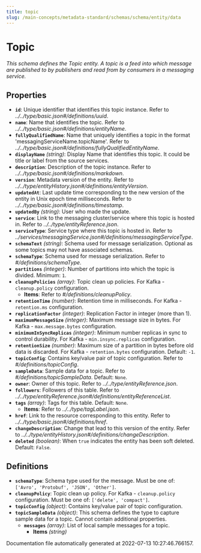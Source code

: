 ```yaml
---
title: topic
slug: /main-concepts/metadata-standard/schemas/schema/entity/data
---
```


# Topic

*This schema defines the Topic entity. A topic is a feed into which message are published to by publishers and read from by consumers in a messaging service.*

## Properties

- **`id`**: Unique identifier that identifies this topic instance. Refer to *../../type/basic.json#/definitions/uuid*.
- **`name`**: Name that identifies the topic. Refer to *../../type/basic.json#/definitions/entityName*.
- **`fullyQualifiedName`**: Name that uniquely identifies a topic in the format 'messagingServiceName.topicName'. Refer to *../../type/basic.json#/definitions/fullyQualifiedEntityName*.
- **`displayName`** *(string)*: Display Name that identifies this topic. It could be title or label from the source services.
- **`description`**: Description of the topic instance. Refer to *../../type/basic.json#/definitions/markdown*.
- **`version`**: Metadata version of the entity. Refer to *../../type/entityHistory.json#/definitions/entityVersion*.
- **`updatedAt`**: Last update time corresponding to the new version of the entity in Unix epoch time milliseconds. Refer to *../../type/basic.json#/definitions/timestamp*.
- **`updatedBy`** *(string)*: User who made the update.
- **`service`**: Link to the messaging cluster/service where this topic is hosted in. Refer to *../../type/entityReference.json*.
- **`serviceType`**: Service type where this topic is hosted in. Refer to *../services/messagingService.json#/definitions/messagingServiceType*.
- **`schemaText`** *(string)*: Schema used for message serialization. Optional as some topics may not have associated schemas.
- **`schemaType`**: Schema used for message serialization. Refer to *#/definitions/schemaType*.
- **`partitions`** *(integer)*: Number of partitions into which the topic is divided. Minimum: `1`.
- **`cleanupPolicies`** *(array)*: Topic clean up policies. For Kafka - `cleanup.policy` configuration.
  - **Items**: Refer to *#/definitions/cleanupPolicy*.
- **`retentionTime`** *(number)*: Retention time in milliseconds. For Kafka - `retention.ms` configuration.
- **`replicationFactor`** *(integer)*: Replication Factor in integer (more than 1).
- **`maximumMessageSize`** *(integer)*: Maximum message size in bytes. For Kafka - `max.message.bytes` configuration.
- **`minimumInSyncReplicas`** *(integer)*: Minimum number replicas in sync to control durability. For Kafka - `min.insync.replicas` configuration.
- **`retentionSize`** *(number)*: Maximum size of a partition in bytes before old data is discarded. For Kafka - `retention.bytes` configuration. Default: `-1`.
- **`topicConfig`**: Contains key/value pair of topic configuration. Refer to *#/definitions/topicConfig*.
- **`sampleData`**: Sample data for a topic. Refer to *#/definitions/topicSampleData*. Default: `None`.
- **`owner`**: Owner of this topic. Refer to *../../type/entityReference.json*.
- **`followers`**: Followers of this table. Refer to *../../type/entityReference.json#/definitions/entityReferenceList*.
- **`tags`** *(array)*: Tags for this table. Default: `None`.
  - **Items**: Refer to *../../type/tagLabel.json*.
- **`href`**: Link to the resource corresponding to this entity. Refer to *../../type/basic.json#/definitions/href*.
- **`changeDescription`**: Change that lead to this version of the entity. Refer to *../../type/entityHistory.json#/definitions/changeDescription*.
- **`deleted`** *(boolean)*: When `true` indicates the entity has been soft deleted. Default: `False`.
## Definitions

- **`schemaType`**: Schema type used for the message. Must be one of: `['Avro', 'Protobuf', 'JSON', 'Other']`.
- **`cleanupPolicy`**: Topic clean up policy. For Kafka - `cleanup.policy` configuration. Must be one of: `['delete', 'compact']`.
- **`topicConfig`** *(object)*: Contains key/value pair of topic configuration.
- **`topicSampleData`** *(object)*: This schema defines the type to capture sample data for a topic. Cannot contain additional properties.
  - **`messages`** *(array)*: List of local sample messages for a topic.
    - **Items** *(string)*


Documentation file automatically generated at 2022-07-13 10:27:46.766157.
